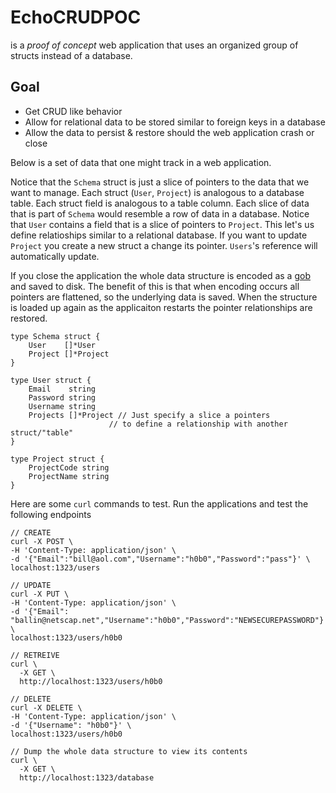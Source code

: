 # EchoCRUDPOC 

is a *proof of concept* web application that uses an organized group of structs instead of a database.

## Goal
* Get CRUD like behavior
* Allow for relational data to be stored similar to foreign keys in a database
* Allow the data to persist & restore should the web application crash or close

Below is a set of data that one might track in a web application. 

Notice that the `Schema` struct is just a slice of pointers to the data that we want to manage. 
Each struct (`User`, `Project`) is analogous to a database table. 
Each struct field is analogous to a table column. 
Each slice of data that is part of `Schema` would resemble a row of data in a database. 
Notice that `User` contains a field  that is a slice of pointers to `Project`. 
This let's us define relatioships similar to a relational database. 
If you want to update `Project` you create a new struct a change its pointer. `Users`'s reference will automatically update. 

If you close the application the whole data structure is encoded as a [gob](https://blog.golang.org/gobs-of-data) and saved to disk. The benefit of this is that when encoding occurs all pointers are flattened, so the underlying data is saved. When the structure is loaded up again as the applicaiton restarts the pointer relationships are restored.

```
type Schema struct {
	User    []*User
	Project []*Project
}

type User struct {
	Email    string
	Password string
	Username string
	Projects []*Project // Just specify a slice a pointers
                      // to define a relationship with another struct/"table"
}

type Project struct {
	ProjectCode string
	ProjectName string
}
```


Here are some `curl` commands to test. 
Run the applications and test the following endpoints
```
// CREATE 
curl -X POST \
-H 'Content-Type: application/json' \
-d '{"Email":"bill@aol.com","Username":"h0b0","Password":"pass"}' \
localhost:1323/users

// UPDATE
curl -X PUT \
-H 'Content-Type: application/json' \
-d '{"Email": "ballin@netscap.net","Username":"h0b0","Password":"NEWSECUREPASSWORD"}' \
localhost:1323/users/h0b0

// RETREIVE
curl \
  -X GET \
  http://localhost:1323/users/h0b0

// DELETE
curl -X DELETE \
-H 'Content-Type: application/json' \
-d '{"Username": "h0b0"}' \
localhost:1323/users/h0b0

// Dump the whole data structure to view its contents
curl \
  -X GET \
  http://localhost:1323/database
```
